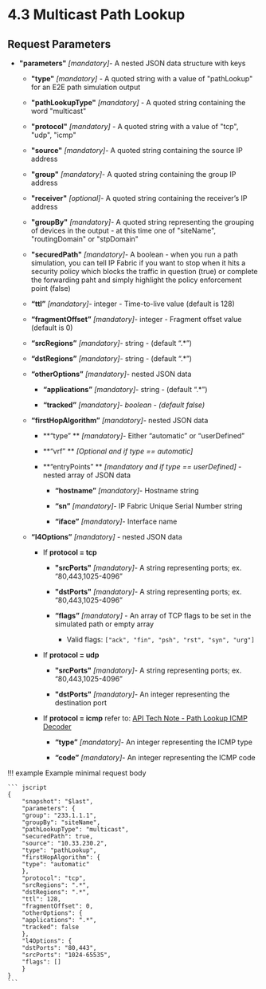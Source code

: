 # 4.3 Multicast Path Lookup

## Request Parameters

- **"parameters"** *\[mandatory\]*- A nested JSON data structure with
  keys

  - **"type"** *\[mandatory\]* - A quoted string with a value of
    "pathLookup" for an E2E path simulation output

  - **"pathLookupType"** *\[mandatory\]* - A quoted string
    containing the word "multicast"

  - **"protocol"** *\[mandatory\]* - A quoted string with a value of
    "tcp", "udp", "icmp"

  - **"source"** *\[mandatory\]*- A quoted string containing the
    source IP address

  - **"group"** *\[mandatory\]*- A quoted string containing the
    group IP address

  - **"receiver"** *\[optional\]*- A quoted string containing the
    receiver’s IP address

  - **"groupBy"** *\[mandatory\]*- A quoted string representing the
    grouping of devices in the output - at this time one of
    "siteName", "routingDomain" or "stpDomain"

  - **"securedPath"** *\[mandatory\]*- A boolean - when you run a
    path simulation, you can tell IP Fabric if you want to stop when
    it hits a security policy which blocks the traffic in question
    (true) or complete the forwarding paht and simply highlight the
    policy enforcement point (false)

  - **“ttl”** _\[mandatory\]_- integer - Time-to-live value (default
    is 128)

  - **“fragmentOffset”** _\[mandatory\]_- integer - Fragment offset
    value (default is 0)

  - **“srcRegions”** _\[mandatory\]_- string - (default “.\*”)

  - **“dstRegions”** _\[mandatory\]_- string - (default “.\*”)

  - **“otherOptions”** _\[mandatory\]_- nested JSON data

    - **“applications”** _\[mandatory\]_- string - (default “.\*”)

    - **“tracked”** _\[mandatory\]- boolean - (default false)_

  - **“firstHopAlgorithm”** _\[mandatory\]_- nested JSON data

    - **“type” ** _\[mandatory\]_- Either “automatic” or
      “userDefined”

    - **“vrf” ** _\[Optional and if type == automatic\]_

    - **“entryPoints” ** _\[mandatory and if type ==
      userDefined\]_ - nested array of JSON data

      - **“hostname”** _\[mandatory\]-_ Hostname string

      - **“sn”** _\[mandatory\]-_ IP Fabric Unique Serial Number
        string

      - **“iface”** _\[mandatory\]-_ Interface name

  - **“l4Options”** _\[mandatory\]_ - nested JSON data

    - If **protocol = tcp**

      - **"srcPorts"** *\[mandatory\]*- A string representing
        ports; ex. “80,443,1025-4096”

      - **"dstPorts"** *\[mandatory\]*- A string representing
        ports; ex. “80,443,1025-4096”

      - **“flags”** _\[mandatory\]_ - An array of TCP flags to
        be set in the simulated path or empty array

        - Valid flags:
          `["ack", "fin", "psh", "rst", "syn", "urg"]`

    - If **protocol = udp**

      - **"srcPorts"** *\[mandatory\]*- A string representing
        ports; ex. “80,443,1025-4096”

      - **"dstPorts"** *\[mandatory\]*- An integer representing
        the destination port

    - If **protocol = icmp** refer to: [API Tech Note - Path
      Lookup ICMP
      Decoder](/IP_Fabric_API/API_Tech_Note_-_4.x_Path_Lookup/API_Tech_Note_-_Path_Lookup_ICMP_Decoder/)

      - **“type”** _\[mandatory\]_- An integer representing the
        ICMP type

      - **“code”** _\[mandatory\]_- An integer representing the
        ICMP code

!!! example Example minimal request body

    ``` jscript
    {
        "snapshot": "$last",
        "parameters": {
        "group": "233.1.1.1",
        "groupBy": "siteName",
        "pathLookupType": "multicast",
        "securedPath": true,
        "source": "10.33.230.2",
        "type": "pathLookup",
        "firstHopAlgorithm": {
        "type": "automatic"
        },
        "protocol": "tcp",
        "srcRegions": ".*",
        "dstRegions": ".*",
        "ttl": 128,
        "fragmentOffset": 0,
        "otherOptions": {
        "applications": ".*",
        "tracked": false
        },
        "l4Options": {
        "dstPorts": "80,443",
        "srcPorts": "1024-65535",
        "flags": []
        }
    }
    ```
